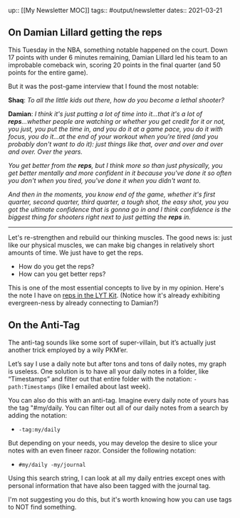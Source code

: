 up:: [[My Newsletter MOC]]
tags:: #output/newsletter 
dates:: 2021-03-21

## On Damian Lillard getting the reps
This Tuesday in the NBA, something notable happened on the court. Down 17 points with under 6 minutes remaining, Damian Lillard led his team to an improbable comeback win, scoring 20 points in the final quarter (and 50 points for the entire game).

But it was the post-game interview that I found the most notable:

**Shaq**: *To all the little kids out there, how do you become a lethal shooter?*

**Damian**: *I think it's just putting a lot of time into it...that it's a lot of **reps**...whether people are watching or whether you get credit for it or not, you just, you put the time in, and you do it at a game pace, you do it with focus, you do it...at the end of your workout when you're tired (and you probably don't want to do it): just things like that, over and over and over and over. Over the years.*

*You get better from the **reps**, but I think more so than just physically, you get better mentally and more confident in it because you've done it so often you don't when you tired, you've done it when you didn't want to.*

*And then in the moments, you know end of the game, whether it's first quarter, second quarter, third quarter, a tough shot, the easy shot, you you got the ultimate confidence that is gonna go in and I think confidence is the biggest thing for shooters right next to just getting the **reps** in.*

---
Let's re-strengthen and rebuild our thinking muscles. The good news is: just like our physical muscles, we can make big changes in relatively short amounts of time. We just have to get the reps.

- How do you get the reps?
- How can you get better reps?

This is one of the most essential concepts to live by in my opinion. Here's the note I have on [reps in the LYT Kit](https://publish.obsidian.md/lyt-kit/Reps). (Notice how it's already exhibiting evergreen-ness by already connecting to Damian?)

## On the Anti-Tag
The anti-tag sounds like some sort of super-villain, but it’s actually just another trick employed by a wily PKM’er.

Let’s say I use a daily note but after tons and tons of daily notes, my graph is useless. One solution is to have all your daily notes in a folder, like “Timestamps” and filter out that entire folder with the notation: `-path:Timestamps` (like I emailed about last week).

You can also do this with an anti-tag. Imagine every daily note of yours has the tag "#my/daily. You can filter out all of our daily notes from a search by adding the notation:

- `-tag:my/daily`

But depending on your needs, you may develop the desire to slice your notes with an even fineer razor. Consider the following notation:

- `#my/daily -my/journal`

Using this search string, I can look at all my daily entries except ones with personal information that have also been tagged with the journal tag.

I'm not suggesting you do this, but it's worth knowing how you can use tags to NOT find something.